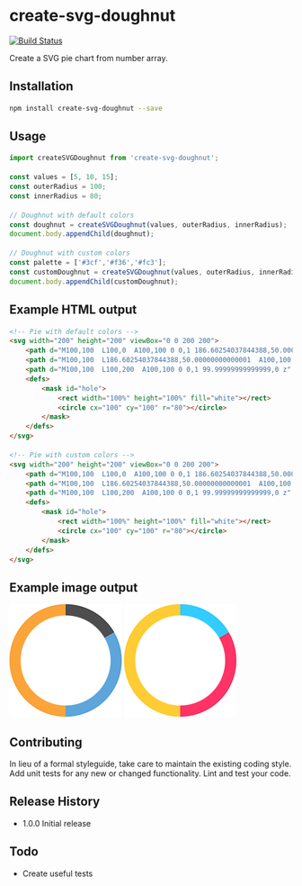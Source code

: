 create-svg-doughnut
==============
[![Build Status](https://travis-ci.org/janjarfalk/create-svg-doughnut.svg?branch=master)](https://travis-ci.org/janjarfalk/create-svg-doughnut)

Create a SVG pie chart from number array.

## Installation
```sh
npm install create-svg-doughnut --save
```

## Usage
```js
import createSVGDoughnut from 'create-svg-doughnut';

const values = [5, 10, 15];
const outerRadius = 100;
const innerRadius = 80;

// Doughnut with default colors
const doughnut = createSVGDoughnut(values, outerRadius, innerRadius);
document.body.appendChild(doughnut);

// Doughnut with custom colors
const palette = ['#3cf','#f36','#fc3'];
const customDoughnut = createSVGDoughnut(values, outerRadius, innerRadius, palette);
document.body.appendChild(customDoughnut);

```
## Example HTML output
```html
<!-- Pie with default colors -->
<svg width="200" height="200" viewBox="0 0 200 200">
    <path d="M100,100  L100,0  A100,100 0 0,1 186.60254037844388,50.00000000000001 z" fill="#4D4D4D" mask="url(#hole)"></path>
    <path d="M100,100  L186.60254037844388,50.00000000000001  A100,100 0 0,1 100,200 z" fill="#5DA5DA" mask="url(#hole)"></path>
    <path d="M100,100  L100,200  A100,100 0 0,1 99.99999999999999,0 z" fill="#FAA43A" mask="url(#hole)"></path>
    <defs>
        <mask id="hole">
            <rect width="100%" height="100%" fill="white"></rect>
            <circle cx="100" cy="100" r="80"></circle>
        </mask>
    </defs>
</svg>

<!-- Pie with custom colors -->
<svg width="200" height="200" viewBox="0 0 200 200">
    <path d="M100,100  L100,0  A100,100 0 0,1 186.60254037844388,50.00000000000001 z" fill="#3cf" mask="url(#hole)"></path>
    <path d="M100,100  L186.60254037844388,50.00000000000001  A100,100 0 0,1 100,200 z" fill="#f36" mask="url(#hole)"></path>
    <path d="M100,100  L100,200  A100,100 0 0,1 99.99999999999999,0 z" fill="#fc3" mask="url(#hole)"></path>
    <defs>
        <mask id="hole">
            <rect width="100%" height="100%" fill="white"></rect>
            <circle cx="100" cy="100" r="80"></circle>
        </mask>
    </defs>
</svg>
```

## Example image output
![Default pie](doughnut.png)
![Custom pie](doughnut-custom.png)


## Contributing

In lieu of a formal styleguide, take care to maintain the existing coding style.
Add unit tests for any new or changed functionality. Lint and test your code.

## Release History

* 1.0.0 Initial release

## Todo
- Create useful tests
